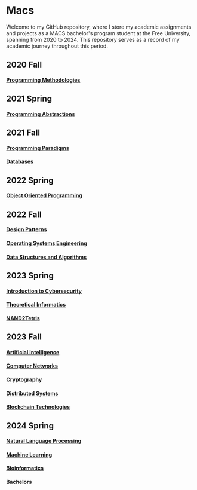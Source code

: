 # Macs

Welcome to my GitHub repository, where I store my academic assignments and projects as a MACS bachelor's program student at the Free University, spanning from 2020 to 2024. This repository serves as a record of my academic journey throughout this period.

## 2020 Fall
#### [Programming Methodologies](/programming%20methodologies/)

## 2021 Spring
#### [Programming Abstractions](/programming%20abstractions/)

## 2021 Fall
#### [Programming Paradigms](/programming%20paradigms/)
#### [Databases](/databases/)

## 2022 Spring
#### [Object Oriented Programming](/object%20oriented%20programming/)

## 2022 Fall
#### [Design Patterns](/design%20patterns/)
#### [Operating Systems Engineering](/os%20engineering/)
#### [Data Structures and Algorithms](/data%20structures%20and%20algorithms/)

## 2023 Spring
#### [Introduction to Cybersecurity](/intro%20to%20cybersecurity/)
#### [Theoretical Informatics](/theoretical%20informatics/)
#### [NAND2Tetris](/nand2tetris/)

## 2023 Fall
#### [Artificial Intelligence](/artificial%20intelligence/)
#### [Computer Networks](/computer%20networks/)
#### [Cryptography](/cryptography/)
#### [Distributed Systems](/distributed%20systems/)
#### [Blockchain Technologies](/blockchain%20technologies/)

## 2024 Spring
#### [Natural Language Processing](/natural%20language%20processing/)
#### [Machine Learning](/machine%20learning/)
#### [Bioinformatics](/bioinformatics/)
#### Bachelors
